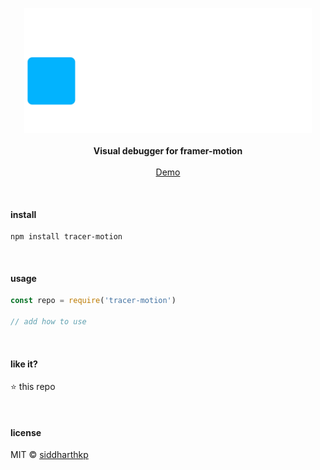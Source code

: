 <p align="center">
  <img src="demo.gif" height="200px"/>
  <br><br>
  <b>Visual debugger for framer-motion</b>
  <br><br>
  <a href="https://codesandbox.io/s/tracer-motion-x4570">Demo</a>
 
</p>

&nbsp;

#### install

```
npm install tracer-motion
```

&nbsp;

#### usage

```js
const repo = require('tracer-motion')

// add how to use
```

&nbsp;

#### like it?

:star: this repo

&nbsp;

#### license

MIT © [siddharthkp](https://github.com/siddharthkp)

